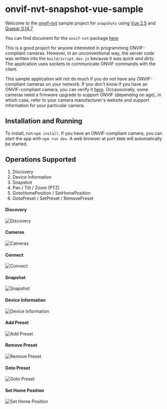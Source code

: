 # onvif-nvt-snapshot-vue-sample

Welcome to the [onvif-nvt](https://github.com/hawkeye64/onvif-nvt) sample project for `snapshots` using [Vue 2.5](https://vuejs.org/) and [Quasar 0.14.7](http://quasar-framework.org/)

You can find document for the `onvif-nvt` package [here](https://hawkeye64.github.io/onvif-nvt/)

This is a good project for anyone interested in programming ONVIF-compliant cameras. However, in an unconventional way, the server code was written into the `build/script.dev.js` because it was *quick and dirty*. The application uses sockets to communicate ONVIF commands with the client.

This sample application will not do much if you do not have any ONVIF-compliant cameras on your network. If you don't know if you have an ONVIF-compliant camera, you can verify it [here](https://www.onvif.org/conformant-products/). Occassionally, some cameras need a firmware upgrade to support ONVIF (depending on age), in which case, refer to your camera manufacturer's website and support information for your particular camera.

## Installation and Running
To install, run `npm install`.
If you have an ONVIF-compliant camera, you can start the app with `npm run dev`. A web browser at port `8080` will automatically be started.

## Operations Supported
1. Discovery
2. Device Information
3. Snapshot
4. Pan / Tilt / Zoom (PTZ)
5. GotoHomePosition / SetHomePosition
6. GotoPreset / SetPreset / RemovePreset

#### Discovery
![Discovery](https://github.com/hawkeye64/onvif-nvt-snapshot-vue-sample/raw/master/images/1.png "Discovery")

#### Cameras
![Cameras](https://github.com/hawkeye64/onvif-nvt-snapshot-vue-sample/raw/master/images/2.png "Cameras")

#### Connect
![Connect](https://github.com/hawkeye64/onvif-nvt-snapshot-vue-sample/raw/master/images/3.png "Connect")

#### Snapshot
![Snapshot](https://github.com/hawkeye64/onvif-nvt-snapshot-vue-sample/raw/master/images/4.png "Snapshot")

#### Device Information
![Device Information](https://github.com/hawkeye64/onvif-nvt-snapshot-vue-sample/raw/master/images/5.png "Device Information")

#### Add Preset
![Add Preset](https://github.com/hawkeye64/onvif-nvt-snapshot-vue-sample/raw/master/images/6.png "Add Preset")

#### Remove Preset
![Remove Preset](https://github.com/hawkeye64/onvif-nvt-snapshot-vue-sample/raw/master/images/7.png "Remove Preset")

#### Goto Preset
![Goto Preset](https://github.com/hawkeye64/onvif-nvt-snapshot-vue-sample/raw/master/images/8.png "Goto Preset")

#### Set Home Position
![Set Home Position](https://github.com/hawkeye64/onvif-nvt-snapshot-vue-sample/raw/master/images/9.png "Goto Set Home Position")
